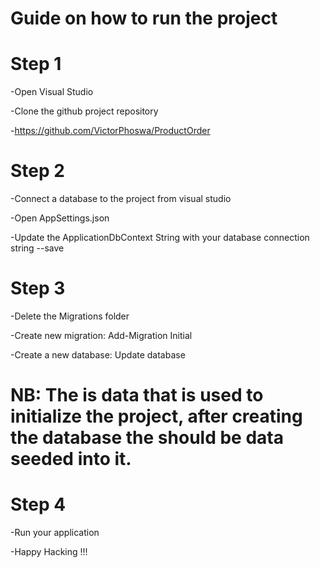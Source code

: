# Guide on how to run the project
# Step 1
-Open Visual Studio

-Clone the github project repository

-https://github.com/VictorPhoswa/ProductOrder

# Step 2
-Connect a database to the project from visual studio

-Open AppSettings.json

-Update the ApplicationDbContext String with your database connection string --save

# Step 3
-Delete the Migrations folder

-Create new migration: Add-Migration Initial

-Create a new database: Update database

# NB: The is data that is used to initialize the project, after creating the database the should be data seeded into it.

# Step 4
-Run your application

-Happy Hacking !!!
